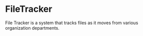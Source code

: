 # FileTracker
File Tracker is a system that tracks files as it moves from various organization departments. 
